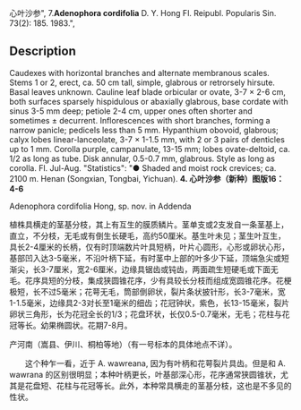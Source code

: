 心叶沙参",
7.**Adenophora cordifolia** D. Y. Hong Fl. Reipubl. Popularis Sin. 73(2): 185. 1983.",

## Description
Caudexes with horizontal branches and alternate membranous scales. Stems 1 or 2, erect, ca. 50 cm tall, simple, glabrous or retrorsely hirsute. Basal leaves unknown. Cauline leaf blade orbicular or ovate, 3-7 × 2-6 cm, both surfaces sparsely hispidulous or abaxially glabrous, base cordate with sinus 3-5 mm deep; petiole 2-4 cm, upper ones often shorter and sometimes ± decurrent. Inflorescences with short branches, forming a narrow panicle; pedicels less than 5 mm. Hypanthium obovoid, glabrous; calyx lobes linear-lanceolate, 3-7 × 1-1.5 mm, with 2 or 3 pairs of denticles up to 1 mm. Corolla purple, campanulate, 13-15 mm; lobes ovate-deltoid, ca. 1/2 as long as tube. Disk annular, 0.5-0.7 mm, glabrous. Style as long as corolla. Fl. Jul-Aug.
  "Statistics": "● Shaded and moist rock crevices; ca. 2100 m. Henan (Songxian, Tongbai, Yichuan).
**4. 心叶沙参（新种）图版16：4-6**

Adenophora cordifolia Hong, sp. nov. in Addenda

植株具横走的茎基分枝，其上有互生的膜质鳞片。茎单支或2支发自一条茎基上，直立，不分枝，无毛或有倒生长硬毛，高约50厘米。基生叶未见；茎生叶互生，具长2-4厘米的长柄，仅有时顶端数片叶具短柄，叶片心圆形，心形或卵状心形，基部凹入达3-5毫米，不沿叶柄下延，有时茎中上部的叶多少下延，顶端急尖或短渐尖，长3-7厘米，宽2-6厘米，边缘具锯齿或钝齿，两面疏生短硬毛或下面无毛。花序具短的分枝，集成狭圆锥花序，少有具较长分枝而组成宽圆锥花序。花梗极短，长不过5毫米；花萼无毛，筒部倒卵状，裂片条状披针形，长3-7毫米，宽1-1.5毫米，边缘具2-3对长至1毫米的细齿；花冠钟状，紫色，长13-15毫米，裂片卵状三角形，长为花冠全长的1/3；花盘环状，长仅0.5-0.7毫米，无毛；花柱与花冠等长。幼果椭圆状。花期7-8月。

产河南（嵩县、伊川、桐柏等地）（有一号标本的具体地点不详）。
<p style='text-indent:28px'>这个种乍一看，近于 A. wawreana, 因为有叶柄和花萼裂片具齿。但是和 A. wawrana 的区别很明显；本种叶柄更长，叶基部深心形，花序通常狭圆锥状，尤其是花盘短、花柱与花冠等长。此外，本种常具横走的茎基分枝，这也是不多见的性状。
